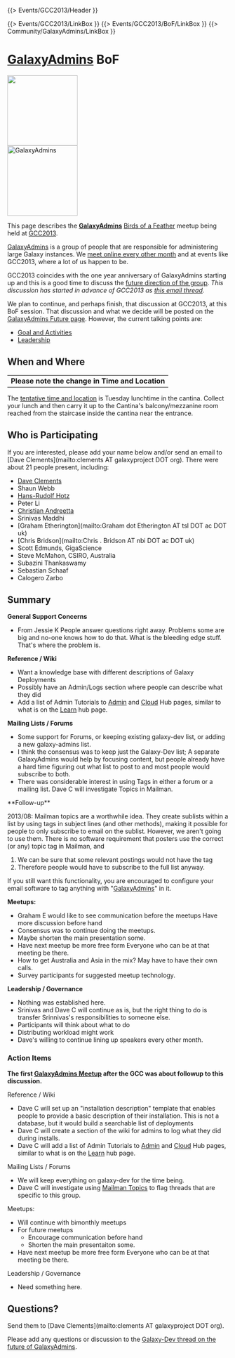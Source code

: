 
{{> Events/GCC2013/Header }}

{{> Events/GCC2013/LinkBox }}
{{> Events/GCC2013/BoF/LinkBox }}
{{> Community/GalaxyAdmins/LinkBox }}

# [GalaxyAdmins](/src/community/galaxy-admins/index.md) BoF

<div class='left'><a href='/src/events/gcc2013/bof/index.md'><img src="/src/images/logos/GCC2013BoFLogo.png" alt="" width="160" /></a><br />
<a href='/src/community/galaxy-admins/index.md'><img src="/src/images/logos/GalaxyAdmins.png" alt="GalaxyAdmins" width="160" /></a></div>

This page describes the **[GalaxyAdmins](/src/community/galaxy-admins/index.md)** [Birds of a Feather](/src/events/gcc2013/bof/index.md) meetup being held at [GCC2013](/src/events/gcc2013/index.md).

[GalaxyAdmins](/src/community/galaxy-admins/index.md) is a group of people that are responsible for administering large Galaxy instances.  We [meet online every other month](/src/community/galaxy-admins/meetups/index.md) and at events like GCC2013, where a lot of us happen to be.

GCC2013 coincides with the one year anniversary of GalaxyAdmins starting up and this is a good time to discuss the [future direction of the group](/src/community/galaxy-admins/future/index.md).  *This discussion has started in advance of GCC2013 as [this email thread](https://lists.galaxyproject.org/archives/list/galaxy-dev@lists.galaxyproject.org/thread/OYSHZXMDA72UD6LKDOCF636BKKGYEPIV/#MJNIDOKMJNQLAEES23UI5X6PIYPEHAWI).* 

We plan to continue, and perhaps finish, that discussion at GCC2013, at this BoF session.  That discussion and what we decide will be posted on the [GalaxyAdmins Future page](/src/community/galaxy-admins/future/index.md).  However, the current talking points are:

* [Goal and Activities](/src/community/galaxy-admins/future/index.md#galaxyadmins-goals-and-activities)
* [Leadership](/src/community/galaxy-admins/future/index.md#leadership) 

## When and Where

<table>
  <tr>
    <td style=" class="red" "> <strong>Please note the change in Time and Location</strong> </td>
  </tr>
</table>


The [tentative time and location](/src/events/gcc2013/bof/index.md#bof-schedule) is Tuesday lunchtime in the cantina. Collect your lunch and then carry it up to the Cantina's balcony/mezzanine room reached from the staircase inside the cantina near the entrance.

## Who is Participating

If you are interested, please add your name below and/or send an email to [Dave Clements](mailto:clements AT galaxyproject DOT org).  There were about 21 people present, including:

* [Dave Clements](/src/people/dave-clements/index.md)
* Shaun Webb
* [Hans-Rudolf Hotz](/src/people/hansrudolf-hotz/index.md)
* Peter Li
* [Christian Andreetta](http://www.computing.uni.no/staff?nickname=christiana)
* Srinivas Maddhi
* [Graham Etherington](mailto:Graham dot Etherington AT tsl DOT ac DOT uk)
* [Chris Bridson](mailto:Chris . Bridson AT nbi DOT ac DOT uk)
* Scott Edmunds, GigaScience
* Steve McMahon, CSIRO, Australia
* Subazini Thankaswamy
* Sebastian Schaaf
* Calogero Zarbo

## Summary

**General Support Concerns**
* From Jessie K
    People answer questions right away.  Problems some are big and no-one knows how to do that.
    What is the bleeding edge stuff.  That's where the problem is.

**Reference / Wiki**
* Want a knowledge base with different descriptions of Galaxy Deployments
* Possibly have an Admin/Logs section where people can describe what they did
* Add a list of Admin Tutorials to [Admin](/src/admin/index.md) and [Cloud](/src/cloudman/index.md) Hub pages, similar to what is on the [Learn](/src/learn/index.md) hub page.

**Mailing Lists / Forums**

* Some support for Forums, or keeping existing galaxy-dev list, or adding a new galaxy-admins list.
* I think the consensus was to keep just the Galaxy-Dev list;  A separate GalaxyAdmins would help by focusing content, but people already have a hard time figuring out what list to post to and most people would subscribe to both.
* There was considerable interest in using Tags in either a forum or a mailing list.  Dave C will investigate Topics in Mailman.

<div class='indent'>
**Follow-up**

2013/08: Mailman topics are a worthwhile idea.  They create sublists within a list by using tags in subject lines (and other methods), making it possible for people to only subscribe to email on the sublist.  However, we aren't going to use them.  There is no software requirement that posters use the correct (or any) topic tag in Mailman, and 
1. We can be sure that some relevant postings would not have the tag
2. Therefore people would have to subscribe to the full list anyway.

If you still want this functionality, you are encouraged to configure your email software to tag anything with "[GalaxyAdmins](/src/community/galaxy-admins/index.md)" in it. 
</div>

**Meetups:**
* Graham E would like to see communication before the meetups  Have more discussion before hand
* Consensus was to continue doing the meetups.
* Maybe shorten the main presentation some.
* Have next meetup be more free form Everyone who can be at that meeting be there.
* How to get Australia and Asia in the mix?  May have to have their own calls.
* Survey participants for suggested meetup technology.

**Leadership / Governance**
* Nothing was established here.
* Srinivas and Dave C will continue as is, but the right thing to do is transfer Srinnivas's responsibilities to someone else.
* Participants will think about what to do
* Distributing workload might work
* Dave's willing to continue lining up speakers every other month.

### Action Items

**The first [GalaxyAdmins Meetup](/src/community/galaxy-admins/meetups/2013-11-20/index.md) after the GCC was about followup to this discussion.**


Reference / Wiki
* Dave C will set up an "installation description" template that enables people to provide a basic description of their installation.  This is not a database, but it would build a searchable list of deployments
* Dave C will create a section of the wiki for admins to log what they did during installs.
* Dave C will add a list of Admin Tutorials to [Admin](/src/admin/index.md) and [Cloud](/src/cloudman/index.md) Hub pages, similar to what is on the [Learn](/src/learn/index.md) hub page.

Mailing Lists / Forums

* We will keep everything on galaxy-dev for the time being.
* Dave C will investigate using [Mailman Topics](http://www.list.org/mailman-member/node29.html) to flag threads that are specific to this group.

Meetups:
* Will continue with bimonthly meetups
* For future meetups
  * Encourage communication before hand
  * Shorten the main presentaiton some.
* Have next meetup be more free form Everyone who can be at that meeting be there.

Leadership / Governance
* Need something here.

## Questions?

Send them to [Dave Clements](mailto:clements AT galaxyproject DOT org).

Please add any questions or discussion to the [Galaxy-Dev thread on the future of GalaxyAdmins](https://lists.galaxyproject.org/archives/list/galaxy-dev@lists.galaxyproject.org/thread/OYSHZXMDA72UD6LKDOCF636BKKGYEPIV/#MJNIDOKMJNQLAEES23UI5X6PIYPEHAWI).
